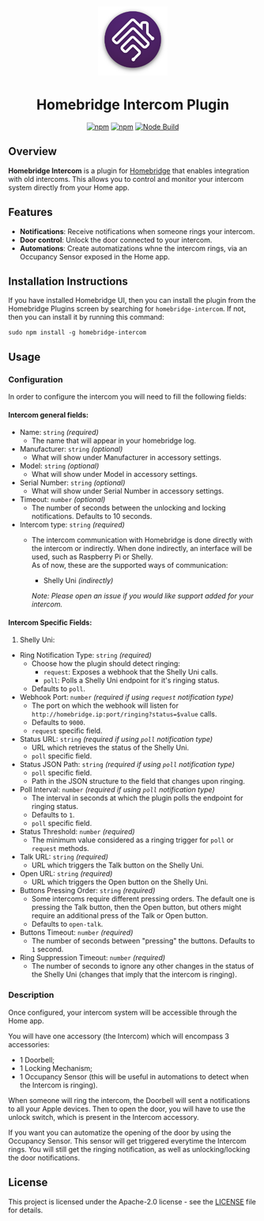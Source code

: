 <p align="center">
  <a href="https://homebridge.io"><img src="https://raw.githubusercontent.com/homebridge/branding/latest/logos/homebridge-color-round-stylized.png" height="140"></a>
</p>

<span align="center">

# Homebridge Intercom Plugin

[![npm](https://badgen.net/npm/v/homebridge-intercom)](https://www.npmjs.com/package/homebridge-intercom)
[![npm](https://badgen.net/npm/dt/homebridge-intercom?label=downloads)](https://www.npmjs.com/package/homebridge-intercom)
<a href="https://github.com/denisgabriel5/homebridge-intercom/actions/workflows/build.yml"><img title="Node Build" src="https://github.com/denisgabriel5/homebridge-intercom/actions/workflows/build.yml/badge.svg"></a>

</span>

## Overview

**Homebridge Intercom** is a plugin for [Homebridge](https://github.com/homebridge/homebridge) that enables integration with old intercoms. This allows you to control and monitor your intercom system directly from your Home app.

## Features

* **Notifications**: Receive notifications when someone rings your intercom.
* **Door control**: Unlock the door connected to your intercom.
* **Automations**: Create automatizations whne the intercom rings, via an Occupancy Sensor exposed in the Home app.

## Installation Instructions

If you have installed Homebridge UI, then you can install the plugin from the Homebridge Plugins screen by searching for `homebridge-intercom`. If not, then you can install it by running this command:

```
sudo npm install -g homebridge-intercom
```

## Usage

### Configuration

In order to configure the intercom you will need to fill the following fields:

#### Intercom general fields:

- Name: `string` _(required)_
    - The name that will appear in your homebridge log.
- Manufacturer: `string` _(optional)_
    - What will show under Manufacturer in accessory settings.
- Model: `string` _(optional)_
    - What will show under Model in accessory settings.
- Serial Number: `string` _(optional)_
    - What will show under Serial Number in accessory settings.
- Timeout: `number` _(optional)_
    - The number of seconds between the unlocking and locking notifications. Defaults to 10 seconds.
- Intercom type: `string` _(required)_
    - The intercom communication with Homebridge is done directly with the intercom or indirectly. When done indirectly, an interface will be used, such as Raspberry Pi or Shelly.  
    As of now, these are the supported ways of communication:
        - Shelly Uni _(indirectly)_

        _Note: Please open an issue if you would like support added for your intercom._

#### Intercom Specific Fields:

1. Shelly Uni:

- Ring Notification Type: `string` _(required)_
  - Choose how the plugin should detect ringing:
    - `request`: Exposes a webhook that the Shelly Uni calls.
    - `poll`: Polls a Shelly Uni endpoint for it's ringing status.
  - Defaults to `poll`.
- Webhook Port: `number` _(required if using `request` notification type)_
  - The port on which the webhook will listen for `http://homebridge.ip:port/ringing?status=$value` calls.
  - Defaults to `9000`.
  - `request` specific field.
- Status URL: `string` _(required if using `poll` notification type)_
  - URL which retrieves the status of the Shelly Uni.
  - `poll` specific field.
- Status JSON Path: `string` _(required if using `poll` notification type)_
  - `poll` specific field.
  - Path in the JSON structure to the field that changes upon ringing.
- Poll Interval: `number` _(required if using `poll` notification type)_
  - The interval in seconds at which the plugin polls the endpoint for ringing status.
  - Defaults to `1`.
  - `poll` specific field.
- Status Threshold: `number` _(required)_
  - The minimum value considered as a ringing trigger for `poll` or `request` methods.
- Talk URL: `string` _(required)_
  - URL which triggers the Talk button on the Shelly Uni.
- Open URL: `string` _(required)_
  - URL which triggers the Open button on the Shelly Uni.
- Buttons Pressing Order: `string` _(required)_
  - Some intercoms require different pressing orders. The default one is pressing the Talk button, then the Open button, but others might require an additional press of the Talk or Open button.
  - Defaults to `open-talk`.
- Buttons Timeout: `number` _(required)_
  - The number of seconds between "pressing" the buttons. Defaults to `1` second.
- Ring Suppression Timeout: `number` _(required)_
  - The number of seconds to ignore any other changes in the status of the Shelly Uni (changes that imply that the intercom is ringing).

### Description

Once configured, your intercom system will be accessible through the Home app. 

You will have one accessory (the Intercom) which will encompass 3 accessories:
- 1 Doorbell;
- 1 Locking Mechanism;
- 1 Occupancy Sensor (this will be useful in automations to detect when the Intercom is ringing).

When someone will ring the intercom, the Doorbell will sent a notifications to all your Apple devices. Then to open the door, you will have to use the unlock switch, which is present in the Intercom accessory.

If you want you can automatize the opening of the door by using the Occupancy Sensor. This sensor will get triggered everytime the Intercom rings. You will still get the ringing notification, as well as unlocking/locking the door notifications.

## License

This project is licensed under the Apache-2.0 license - see the [LICENSE](LICENSE) file for details.
